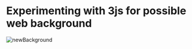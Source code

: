# Experimenting with 3js for possible web background

![newBackground](https://user-images.githubusercontent.com/44728351/151714258-2c9fea96-c897-4726-97c3-def8e0e4849b.gif)
